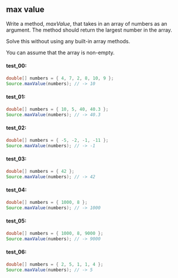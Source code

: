 ## max value

Write a method, _maxValue_, that takes in an array of numbers as an argument. The method should return
the largest number in the array.

Solve this without using any built-in array methods.

You can assume that the array is non-empty.

#### test_00:

```java
double[] numbers = { 4, 7, 2, 8, 10, 9 };
Source.maxValue(numbers); // -> 10
```

#### test_01:

```java
double[] numbers = { 10, 5, 40, 40.3 };
Source.maxValue(numbers); // -> 40.3
```

#### test_02:

```java
double[] numbers = { -5, -2, -1, -11 };
Source.maxValue(numbers); // -> -1
```

#### test_03:

```java
double[] numbers = { 42 };
Source.maxValue(numbers); // -> 42
```

#### test_04:

```java
double[] numbers = { 1000, 8 };
Source.maxValue(numbers); // -> 1000
```

#### test_05:

```java
double[] numbers = { 1000, 8, 9000 };
Source.maxValue(numbers); // -> 9000
```

#### test_06:

```java
double[] numbers = { 2, 5, 1, 1, 4 };
Source.maxValue(numbers); // -> 5
```